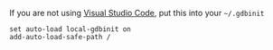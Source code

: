If you are not using [Visual Studio Code](https://code.visualstudio.com/), put this into your `~/.gdbinit`

```
set auto-load local-gdbinit on
add-auto-load-safe-path /
```